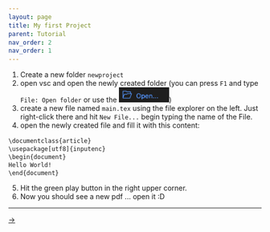 ```yaml
---
layout: page
title: My first Project
parent: Tutorial
nav_order: 2
nav_order: 1
---
```


1. Create a new folder `newproject`
2. open vsc and open the newly created folder (you can press `F1` and type `File: Open folder` or use the <img src="assets/vsc_open_folder.png" width="100">)
3. create a new file named `main.tex` using the file explorer on the left. Just right-click there and hit `New File...` begin typing the name of the File.
4. open the newly created file and fill it with this content:
```
\documentclass{article}
\usepackage[utf8]{inputenc}
\begin{document}
Hello World!
\end{document}
```
5. Hit the green play button in the right upper corner.
6. Now you should see a new pdf ... open it :D

---

[->](02.md)
